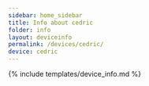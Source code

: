 ```yaml
---
sidebar: home_sidebar
title: Info about cedric
folder: info
layout: deviceinfo
permalink: /devices/cedric/
device: cedric
---
```

{% include templates/device_info.md %}
